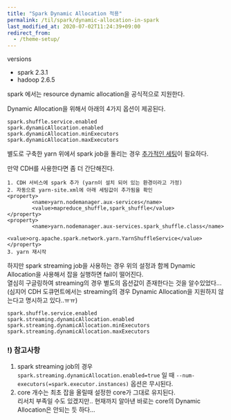 ```yaml
---
title: "Spark Dynamic Allocation 적용"
permalink: /til/spark/dynamic-allocation-in-spark
last_modified_at: 2020-07-02T11:24:39+09:00
redirect_from:
  - /theme-setup/
---
```

versions
- spark 2.3.1
- hadoop 2.6.5

spark 에서는 resource dynamic allocation을 공식적으로 지원한다.     

Dynamic Allocation을 위해서 아래의 4가지 옵션이 제공된다.
```
spark.shuffle.service.enabled
spark.dynamicAllocation.enabled
spark.dynamicAllocation.minExecutors
spark.dynamicAllocation.maxExecutors
```

별도로 구축한 yarn 위에서 spark job을 돌리는 경우 [추가적인 세팅](https://spark.apache.org/docs/latest/running-on-yarn.html#configuring-the-external-shuffle-service)이 필요하다.     

만약 CDH를 사용한다면 좀 더 간단해진다.
```
1. CDH 서비스에 spark 추가 (yarn이 설치 되어 있는 환경이라고 가정)
2. 자동으로 yarn-site.xml에 아래 세팅값이 추가됨을 확인
<property>
        <name>yarn.nodemanager.aux-services</name>
        <value>mapreduce_shuffle,spark_shuffle</value>
</property>
<property>
        <name>yarn.nodemanager.aux-services.spark_shuffle.class</name>
        <value>org.apache.spark.network.yarn.YarnShuffleService</value>
</property>
3. yarn 재시작
```

하지만 spark streaming job을 사용하는 경우 위의 설정과 함께 Dynamic Allocation을 사용해서 잡을 실행하면 fail이 떨어진다.    
열심히 구글링하여 streaming의 경우 별도의 옵션값이 존재한다는 것을 알수있었다...     
(심지어 CDH 도큐먼트에서는 streaming의 경우 Dynamic Allocation을 지원하지 않는다고 명시하고 있다..ㅠㅠ)
```
spark.shuffle.service.enabled
spark.streaming.dynamicAllocation.enabled
spark.streaming.dynamicAllocation.minExecutors
spark.streaming.dynamicAllocation.maxExecutors
```

### !) 참고사항
1. spark streaming job의 경우 `spark.streaming.dynamicAllocation.enabled=true` 일 때 `--num-executors(=spark.executor.instances)` 옵션은 무시된다.
2. core 개수는 최초 잡을 올릴때 설정한 core가 그대로 유지된다.      
리서치 부족일 수도 있겠지만.. 현재까지 알아낸 바로는 core의 Dynamic Allocation은 안되는 듯 하다...